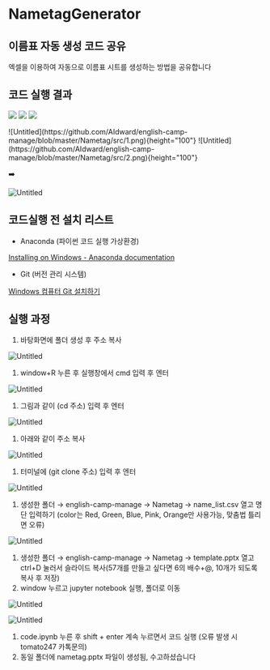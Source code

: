 # NametagGenerator

## 이름표 자동 생성 코드 공유

엑셀을 이용하여 자동으로 이름표 시트를 생성하는 방법을 공유합니다

## 코드 실행 결과
<p float="left">
  <img src="/src/1.png" width="100" />
  <img src="/src/2.png" width="100" /> 
  <img src="/src/3.png" width="100" />
</p>
![Untitled](https://github.com/AIdward/english-camp-manage/blob/master/Nametag/src/1.png){height="100"} ![Untitled](https://github.com/AIdward/english-camp-manage/blob/master/Nametag/src/2.png){height="100"}

➡️

![Untitled](NametagGenerator%20cc1d433af9134f91a0016678260c2e45/Untitled%202.png)

## 코드실행 전 설치 리스트

- Anaconda (파이썬 코드 실행 가상환경)

[Installing on Windows - Anaconda documentation](https://docs.anaconda.com/anaconda/install/windows/)

- Git (버전 관리 시스템)

[Windows 컴퓨터 Git 설치하기](https://velog.io/@saakmiso/Windows-%EC%BB%B4%ED%93%A8%ED%84%B0-Git-%EC%84%A4%EC%B9%98%ED%95%98%EA%B8%B0)

## 실행 과정

1. 바탕화면에 폴더 생성 후 주소 복사

![Untitled](NametagGenerator%20cc1d433af9134f91a0016678260c2e45/Untitled%203.png)

1. window+R 누른 후 실행창에서 cmd 입력 후 엔터

![Untitled](NametagGenerator%20cc1d433af9134f91a0016678260c2e45/Untitled%204.png)

1. 그림과 같이 (cd 주소) 입력 후 엔터

![Untitled](NametagGenerator%20cc1d433af9134f91a0016678260c2e45/Untitled%205.png)

1. 아래와 같이 주소 복사

![Untitled](NametagGenerator%20cc1d433af9134f91a0016678260c2e45/Untitled%206.png)

1. 터미널에 (git clone 주소) 입력 후 엔터

![Untitled](NametagGenerator%20cc1d433af9134f91a0016678260c2e45/Untitled%207.png)

1. 생성한 폴더 → english-camp-manage → Nametag → name_list.csv 열고 명단 입력하기 (color는 Red, Green, Blue, Pink, Orange만 사용가능, 맞춤법 틀리면 오류)

![Untitled](NametagGenerator%20cc1d433af9134f91a0016678260c2e45/Untitled%208.png)

1. 생성한 폴더 → english-camp-manage → Nametag → template.pptx 열고 ctrl+D 눌러서 슬라이드 복사(57개를 만들고 싶다면 6의 배수+@, 10개가 되도록 복사 후 저장)
2. window 누르고 jupyter notebook 실행, 폴더로 이동

![Untitled](NametagGenerator%20cc1d433af9134f91a0016678260c2e45/Untitled%209.png)

![Untitled](NametagGenerator%20cc1d433af9134f91a0016678260c2e45/Untitled%2010.png)

1. code.ipynb 누른 후 shift + enter 계속 누르면서 코드 실행 (오류 발생 시 tomato247 카톡문의)
2. 동일 폴더에 nametag.pptx 파일이 생성됨, 수고하셨습니다
